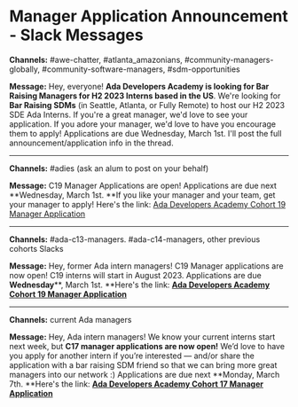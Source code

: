 # Manager Application Announcement - Slack Messages

**Channels:** #awe-chatter, #atlanta_amazonians, #community-managers-globally, #community-software-managers, #sdm-opportunities

**Message:**
Hey, everyone! **Ada Developers Academy is looking for Bar Raising Managers for H2 2023 Interns based in the US**. We're looking for **Bar Raising SDMs** (in Seattle, Atlanta, or Fully Remote) to host our H2 2023 SDE Ada Interns. If you're a great manager, we'd love to see your application. If you adore your manager, we'd love to have you encourage them to apply! Applications are due Wednesday, March 1st. I'll post the full announcement/application info in the thread.
* * *
**Channels:** #adies (ask an alum to post on your behalf)

**Message:**
C19 Manager Applications are open! Applications are due next **Wednesday, March 1st. **If you like your manager and your team, get your manager to apply! Here's the link: [Ada Developers Academy Cohort 19 Manager Application](https://survey.fieldsense.whs.amazon.dev/survey/5923004d-f95f-4f6a-958d-fe7f5da237ac)
* * *
**Channels:** #ada-c13-managers. #ada-c14-managers, other previous cohorts Slacks 

**Message:**
Hey, former Ada intern managers! C19 Manager applications are now open! C19 interns will start in August 2023. Applications are due **Wednesday****, March 1st. **Here's the link: [**Ada Developers Academy Cohort 19 Manager Application**](https://survey.fieldsense.whs.amazon.dev/survey/5923004d-f95f-4f6a-958d-fe7f5da237ac)
* * *
**Channels:** current Ada managers

**Message:**
Hey, Ada intern managers! We know your current interns start next week, but **C17 manager applications are now open!** We’d love to have you apply for another intern if you’re interested — and/or share the application with a bar raising SDM friend so that we can bring more great managers into our network :) Applications are due next **Monday, March 7th. **Here's the link: [**Ada Developers Academy Cohort 17 Manager Application**](https://survey.fieldsense.whs.amazon.dev/survey/7896f85b-8105-4c3a-a265-71ae1944529b)

